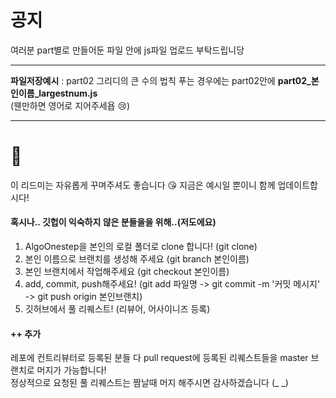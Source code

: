 # 공지
여러분 part별로 만들어둔 파일 안에 js파일 업로드 부탁드립니당
***
__파일저장예시__ : part02 그리디의 큰 수의 법칙 푸는 경우에는 part02안에 __part02_본인이름_largestnum.js__ </br> (웬만하면 영어로 지어주세욥 :cry:)
***

# :blue_heart:
이 리드미는 자유롭게 꾸며주셔도 좋습니다 😘
지금은 예시일 뿐이니 함께 업데이트합시다!

#### 혹시나.. 깃헙이 익숙하지 않은 분들을을 위해..(저도에요)
1. AlgoOnestep을 본인의 로컬 폴더로 clone 합니다! (git clone)
2. 본인 이름으로 브랜치를 생성해 주세요 (git branch 본인이름)
3. 본인 브랜치에서 작업해주세요 (git checkout 본인이름)
4. add, commit, push해주세요! (git add 파일명 -> git commit -m '커밋 메시지' -> git push origin 본인브랜치)
5. 깃허브에서 풀 리퀘스트! (리뷰어, 어사이니즈 등록)


#### ++ 추가
레포에 컨트리뷰터로 등록된 분들 다 pull request에 등록된 리퀘스트들을 master 브랜치로 머지가 가능합니다!
</br>정상적으로 요청된 풀 리퀘스트는 짬날때 머지 해주시면 감사하겠습니다 (_ _)
